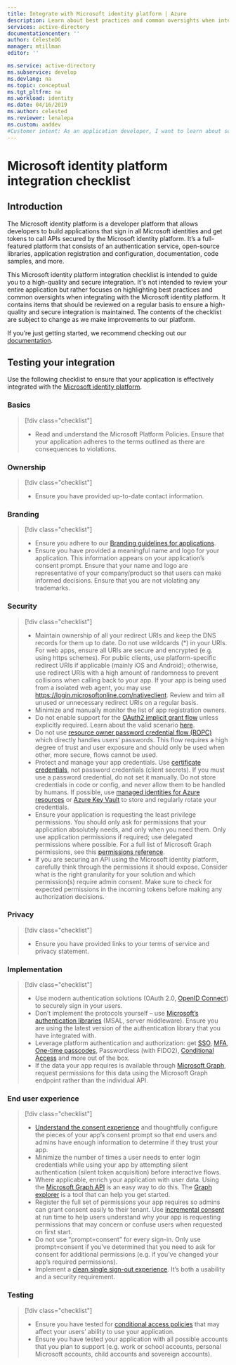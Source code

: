 ```yaml
---
title: Integrate with Microsoft identity platform | Azure
description: Learn about best practices and common oversights when integrating with the Microsoft identity platform.
services: active-directory
documentationcenter: ''
author: CelesteDG
manager: mtillman
editor: ''

ms.service: active-directory
ms.subservice: develop
ms.devlang: na
ms.topic: conceptual
ms.tgt_pltfrm: na
ms.workload: identity
ms.date: 04/16/2019
ms.author: celested
ms.reviewer: lenalepa
ms.custom: aaddev
#Customer intent: As an application developer, I want to learn about security best practices so I can integrate my application with Microsoft identity platform.
---
```


# Microsoft identity platform integration checklist

## Introduction

The Microsoft identity platform is a developer platform that allows developers to build applications that sign in all Microsoft identities and get tokens to call APIs secured by the Microsoft identity platform. It’s a full-featured platform that consists of an authentication service, open-source libraries, application registration and configuration, documentation, code samples, and more.

This Microsoft identity platform integration checklist is intended to guide you to a high-quality and secure integration. It's not intended to review your entire application but rather focuses on highlighting best practices and common oversights when integrating with the Microsoft identity platform. It contains items that should be reviewed on a regular basis to ensure a high-quality and secure integration is maintained. The contents of the checklist are subject to change as we make improvements to our platform.

If you’re just getting started, we recommend checking out our [documentation](https://docs.microsoft.com/en-us/azure/active-directory/develop/).

## Testing your integration

Use the following checklist to ensure that your application is effectively integrated with the [Microsoft identity platform](https://docs.microsoft.com/en-us/legal/mdsa).

### Basics

> [!div class="checklist"]
> * Read and understand the Microsoft Platform Policies. Ensure that your application adheres to the terms outlined as there are consequences to violations.

### Ownership

> [!div class="checklist"]
> * Ensure you have provided up-to-date contact information. 

### Branding

> [!div class="checklist"]
> * Ensure you adhere to our [Branding guidelines for applications](https://docs.microsoft.com/en-us/azure/active-directory/develop/howto-add-branding-in-azure-ad-apps).
> * Ensure you have provided a meaningful name and logo for your application. This information appears on your application’s consent prompt. Ensure that your name and logo are representative of your company/product so that users can make informed decisions. Ensure that you are not violating any trademarks.

### Security

> [!div class="checklist"]
> * Maintain ownership of all your redirect URIs and keep the DNS records for them up to date. Do not use wildcards (*) in your URIs. For web apps, ensure all URIs are secure and encrypted (e.g. using https schemes). For public clients, use platform-specific redirect URIs if applicable (mainly iOS and Android); otherwise, use redirect URIs with a high amount of randomness to prevent collisions when calling back to your app. If your app is being used from a isolated web agent, you may use https://login.microsoftonline.com/nativeclient. Review and trim all unused or unnecessary redirect URIs on a regular basis.
> * Minimize and manually monitor the list of app registration owners.
> * Do not enable support for the [OAuth2 implicit grant flow](https://docs.microsoft.com/en-us/azure/active-directory/develop/v2-oauth2-implicit-grant-flow) unless explicitly required. Learn about the valid scenario [here](https://docs.microsoft.com/en-us/azure/active-directory/develop/v1-oauth2-implicit-grant-flow#suitable-scenarios-for-the-oauth2-implicit-grant).
> * Do not use [resource owner password credential flow (ROPC)](https://docs.microsoft.com/azure/active-directory/develop/v2-oauth-ropc) which directly handles users’ passwords. This flow requires a high degree of trust and user exposure and should only be used when other, more secure, flows cannot be used.
> * Protect and manage your app credentials. Use [certificate credentials](https://docs.microsoft.com/en-us/azure/active-directory/develop/active-directory-certificate-credentials), not password credentials (client secrets). If you must use a password credential, do not set it manually. Do not store credentials in code or config, and never allow them to be handled by humans. If possible, use [managed identities for Azure resources](https://docs.microsoft.com/en-us/azure/active-directory/managed-identities-azure-resources/overview) or [Azure Key Vault](https://docs.microsoft.com/en-us/azure/key-vault/key-vault-whatis) to store and regularly rotate your credentials.
> * Ensure your application is requesting the least privilege permissions. You should only ask for permissions that your application absolutely needs, and only when you need them. Only use application permissions if required; use delegated permissions where possible. For a full list of Microsoft Graph permissions, see this [permissions reference](https://docs.microsoft.com/en-us/graph/permissions-reference).
> * If you are securing an API using the Microsoft identity platform, carefully think through the permissions it should expose. Consider what is the right granularity for your solution and which permission(s) require admin consent. Make sure to check for expected permissions in the incoming tokens before making any authorization decisions.

### Privacy

> [!div class="checklist"]
> * Ensure you have provided links to your terms of service and privacy statement.

### Implementation

> [!div class="checklist"]
> * Use modern authentication solutions (OAuth 2.0, [OpenID Connect](https://docs.microsoft.com/en-us/azure/active-directory/develop/v2-protocols-oidc)) to securely sign in your users.
> * Don’t implement the protocols yourself – use [Microsoft’s authentication libraries](https://docs.microsoft.com/en-us/azure/active-directory/develop/reference-v2-libraries) (MSAL, server middleware). Ensure you are using the latest version of the authentication library that you have integrated with.
> * Leverage platform authentication and authorization: get [SSO](https://docs.microsoft.com/en-us/azure/active-directory/manage-apps/what-is-single-sign-on), [MFA](https://docs.microsoft.com/en-us/azure/active-directory/authentication/concept-mfa-howitworks), [One-time passcodes](https://docs.microsoft.com/en-us/azure/active-directory/b2b/one-time-passcode), Passwordless (with FIDO2), [Conditional Access](https://docs.microsoft.com/en-us/azure/active-directory/conditional-access/overview) and more out of the box.
> * If the data your app requires is available through [Microsoft Graph](https://developer.microsoft.com/en-us/graph), request permissions for this data using the Microsoft Graph endpoint rather than the individual API.

### End user experience

> [!div class="checklist"]
> * [Understand the consent experience](https://docs.microsoft.com/en-us/azure/active-directory/develop/application-consent-experience) and thoughtfully configure the pieces of your app’s consent prompt so that end users and admins have enough information to determine if they trust your app.
> * Minimize the number of times a user needs to enter login credentials while using your app by attempting silent authentication (silent token acquisition) before interactive flows.
> * Where applicable, enrich your application with user data. Using the [Microsoft Graph API](https://developer.microsoft.com/en-us/graph) is an easy way to do this. The [Graph explorer](https://developer.microsoft.com/graph/graph-explorer) is a tool that can help you get started.
> * Register the full set of permissions your app requires so admins can grant consent easily to their tenant. Use [incremental consent](https://docs.microsoft.com/en-us/azure/active-directory/develop/azure-ad-endpoint-comparison#incremental-and-dynamic-consent) at run time to help users understand why your app is requesting permissions that may concern or confuse users when requested on first start.
> * Do not use “prompt=consent” for every sign-in. Only use prompt=consent if you’ve determined that you need to ask for consent for additional permissions (e.g. if you’ve changed your app’s required permissions).
> * Implement a [clean single sign-out experience](https://github.com/Azure-Samples/active-directory-aspnetcore-webapp-openidconnect-v2/tree/master/1-WebApp-OIDC/1-6-SignOut). It’s both a usability and a security requirement.

### Testing

> [!div class="checklist"]
> * Ensure you have tested for [conditional access policies](https://github.com/Azure-Samples/active-directory-aspnetcore-webapp-openidconnect-v2/tree/master/1-WebApp-OIDC/1-6-SignOut) that may affect your users’ ability to use your application.
> * Ensure you have tested your application with all possible accounts that you plan to support (e.g. work or school accounts, personal Microsoft accounts, child accounts and sovereign accounts).
